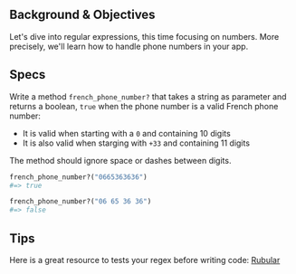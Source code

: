 ## Background & Objectives

Let's dive into regular expressions, this time focusing on numbers.
More precisely, we'll learn how to handle phone numbers in your app.

## Specs

Write a method `french_phone_number?` that takes a string as parameter and returns a boolean,
`true` when the phone number is a valid French phone number:

- It is valid when starting with a `0` and containing 10 digits
- It is also valid when starging with `+33` and containing 11 digits

The method should ignore space or dashes between digits.

```ruby
french_phone_number?("0665363636")
#=> true

french_phone_number?("06 65 36 36")
#=> false
```

## Tips

Here is a great resource to tests your regex before writing code:
[Rubular](http://rubular.com/)